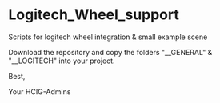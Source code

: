 # Logitech_Wheel_support
Scripts for logitech wheel integration &amp; small example scene

Download the repository and copy the folders "__GENERAL" & "__LOGITECH" into your project.

Best, 

Your HCIG-Admins
 
